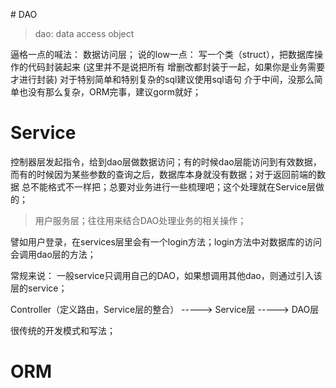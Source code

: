 \# DAO

> dao: data access object

逼格一点的喊法： 数据访问层；
说的low一点： 写一个类（struct），把数据库操作的代码封装起来
(这里并不是说把所有 增删改都封装于一起，如果你是业务需要才进行封装) 对于特别简单和特别复杂的sql建议使用sql语句
介于中间，没那么简单也没有那么复杂，ORM完事，建议gorm就好；



# Service

控制器层发起指令，给到dao层做数据访问；有的时候dao层能访问到有效数据，而有的时候因为某些参数的查询之后，数据库本身就没有数据；对于返回前端的数据
总不能格式不一样把；总要对业务进行一些梳理吧；这个处理就在Service层做的；

> 用户服务层；往往用来结合DAO处理业务的相关操作；

譬如用户登录，在services层里会有一个login方法；login方法中对数据库的访问会调用dao层的方法；

常规来说： 
    一般service只调用自己的DAO，如果想调用其他dao，则通过引入该层的service；

Controller（定义路由，Service层的整合） ----->  Service层 ----->  DAO层

很传统的开发模式和写法；

# ORM
